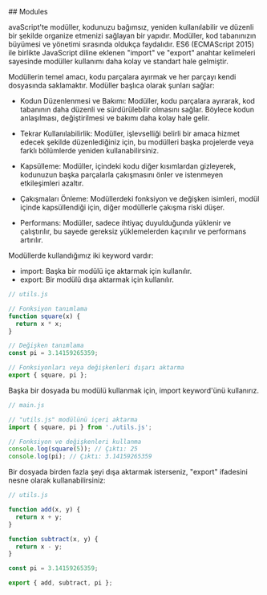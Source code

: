 ## Modules

avaScript'te modüller, kodunuzu bağımsız, yeniden kullanılabilir ve düzenli bir şekilde organize etmenizi sağlayan bir yapıdır. Modüller, kod tabanınızın büyümesi ve yönetimi sırasında oldukça faydalıdır. ES6 (ECMAScript 2015) ile birlikte JavaScript diline eklenen "import" ve "export" anahtar kelimeleri sayesinde modüller kullanımı daha kolay ve standart hale gelmiştir.

Modüllerin temel amacı, kodu parçalara ayırmak ve her parçayı kendi dosyasında saklamaktır. Modüller başlıca olarak şunları sağlar:

- Kodun Düzenlenmesi ve Bakımı: Modüller, kodu parçalara ayırarak, kod tabanının daha düzenli ve sürdürülebilir olmasını sağlar. Böylece kodun anlaşılması, değiştirilmesi ve bakımı daha kolay hale gelir.

- Tekrar Kullanılabilirlik: Modüller, işlevselliği belirli bir amaca hizmet edecek şekilde düzenlediğiniz için, bu modülleri başka projelerde veya farklı bölümlerde yeniden kullanabilirsiniz.

- Kapsülleme: Modüller, içindeki kodu diğer kısımlardan gizleyerek, kodunuzun başka parçalarla çakışmasını önler ve istenmeyen etkileşimleri azaltır.

- Çakışmaları Önleme: Modüllerdeki fonksiyon ve değişken isimleri, modül içinde kapsüllendiği için, diğer modüllerle çakışma riski düşer.

- Performans: Modüller, sadece ihtiyaç duyulduğunda yüklenir ve çalıştırılır, bu sayede gereksiz yüklemelerden kaçınılır ve performans artırılır.


Modüllerde kullandığımız iki keyword vardır:

- import: Başka bir modülü içe aktarmak için kullanılır.
- export: Bir modülü dışa aktarmak için kullanılır.

```js
// utils.js

// Fonksiyon tanımlama
function square(x) {
  return x * x;
}

// Değişken tanımlama
const pi = 3.14159265359;

// Fonksiyonları veya değişkenleri dışarı aktarma
export { square, pi };
```

Başka bir dosyada bu modülü kullanmak için, import keyword'ünü kullanırız.

```js
// main.js

// "utils.js" modülünü içeri aktarma
import { square, pi } from './utils.js';

// Fonksiyon ve değişkenleri kullanma
console.log(square(5)); // Çıktı: 25
console.log(pi); // Çıktı: 3.14159265359
```

Bir dosyada birden fazla şeyi dışa aktarmak isterseniz, "export" ifadesini nesne olarak kullanabilirsiniz:

```js
// utils.js

function add(x, y) {
  return x + y;
}

function subtract(x, y) {
  return x - y;
}

const pi = 3.14159265359;

export { add, subtract, pi };
```



